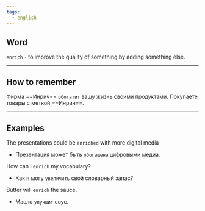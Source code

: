 ```yaml
---
tags:
  - english
---
```

## Word

`enrich` - to improve the quality of something by adding something else.

---
## How to remember

Фирма ==Инрич== `обогатит` вашу жизнь своими продуктами. Покупаете товары с меткой ==Инрич==.

---
## Examples

The presentations could be `enriched` with more digital media
- Презентация может быть `обогащена` цифровыми медиа.

How can I `enrich` my vocabulary?
- Как я могу `увеличить` свой словарный запас?

Butter will `enrich` the sauce.
- Масло `улучшит` соус.